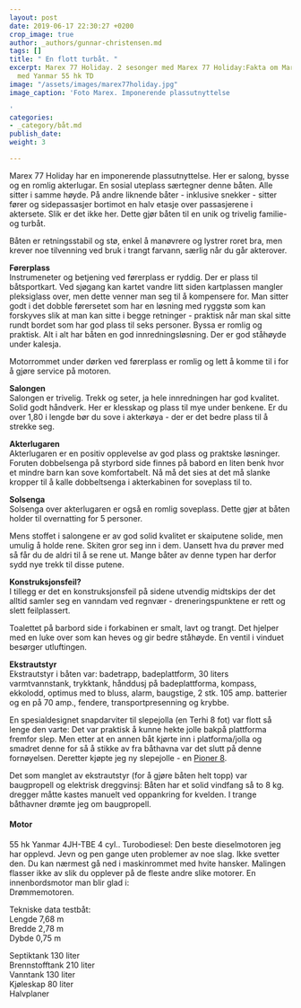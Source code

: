 ```yaml
---
layout: post
date: 2019-06-17 22:30:27 +0200
crop_image: true
author: _authors/gunnar-christensen.md
tags: []
title: " En flott turbåt. "
excerpt: Marex 77 Holiday. 2 sesonger med Marex 77 Holiday:Fakta om Marex 77 Holiday
  med Yanmar 55 hk TD
image: "/assets/images/marex77holiday.jpg"
image_caption: 'Foto Marex. Imponerende plassutnyttelse

'
categories:
- _category/båt.md
publish_date: 
weight: 3

---
```

Marex 77 Holiday har en imponerende plassutnyttelse. Her er salong, bysse og en romlig akterlugar. En sosial uteplass særtegner denne båten. Alle sitter i samme høyde. På andre liknende båter - inklusive snekker - sitter fører og sidepassasjer bortimot en halv etasje over passasjerene i aktersete. Slik er det ikke her. Dette gjør båten til en unik og trivelig familie- og turbåt.

Båten er retningsstabil og stø, enkel å manøvrere og lystrer roret bra, men krever noe tilvenning ved bruk i trangt farvann, særlig når du går akterover.

**Førerplass**  
Instrumeneter og betjening ved førerplass er ryddig. Der er plass til båtsportkart. Ved sjøgang kan kartet vandre litt siden kartplassen mangler pleksiglass over, men dette venner man seg til å kompensere for. Man sitter godt i det dobble førersetet som har en løsning med ryggstø som kan forskyves slik at man kan sitte i begge retninger - praktisk når man skal sitte rundt bordet som har god plass til seks personer. Byssa er romlig og praktisk. Alt i alt har båten en god innredningsløsning. Der er god ståhøyde under kalesja.

Motorrommet under dørken ved førerplass er romlig og lett å komme til i for å gjøre service på motoren.

**Salongen**  
Salongen er trivelig. Trekk og seter, ja hele innredningen har god kvalitet. Solid godt håndverk. Her er klesskap og plass til mye under benkene. Er du over 1,80 i lengde bør du sove i akterkøya - der er det bedre plass til å strekke seg.

**Akterlugaren**  
Akterlugaren er en positiv opplevelse av god plass og praktske løsninger. Foruten dobbelsenga på styrbord side finnes på babord en liten benk hvor et mindre barn kan sove komfortabelt. Nå må det sies at det må slanke kropper til å kalle dobbeltsenga i akterkabinen for soveplass til to.

**Solsenga**  
Solsenga over akterlugaren er også en romlig soveplass. Dette gjør at båten holder til overnatting for 5 personer.

Mens stoffet i salongene er av god solid kvalitet er skaiputene solide, men umulig å holde rene. Skiten gror seg inn i dem. Uansett hva du prøver med så får du de aldri til å se rene ut. Mange båter av denne typen har derfor sydd nye trekk til disse putene.

**Konstruksjonsfeil?**  
I tillegg er det en konstruksjonsfeil på sidene utvendig midtskips der det alltid samler seg en vanndam ved regnvær - dreneringspunktene er rett og slett feilplassert.

Toalettet på barbord side i forkabinen er smalt, lavt og trangt. Det hjelper med en luke over som kan heves og gir bedre ståhøyde. En ventil i vinduet besørger utluftingen.

**Ekstrautstyr**  
Ekstrautstyr i båten var: badetrapp, badeplattform, 30 liters varmtvannstank, trykktank, hånddusj på badeplattforma, kompass, ekkolodd, optimus med to bluss, alarm, baugstige, 2 stk. 105 amp. batterier og en på 70 amp., fendere, transportpresenning og krybbe.

En spesialdesignet snapdarviter til slepejolla (en Terhi 8 fot) var flott så lenge den varte: Det var praktisk å kunne hekte jolle bakpå plattforma fremfor slep. Men etter at en annen båt kjørte inn i platforma/jolla og smadret denne for så å stikke av fra båthavna var det slutt på denne fornøyelsen. Deretter kjøpte jeg ny slepejolle - en [Pioner 8](http://www.helping.no/bat.pi8.htm).

Det som manglet av ekstrautstyr (for å gjøre båten helt topp) var baugpropell og elektrisk dreggvinsj: Båten har et solid vindfang så to 8 kg. dregger måtte kastes manuelt ved oppankring for kvelden. I trange båthavner drømte jeg om baugpropell.

#### Motor

55 hk Yanmar 4JH-TBE 4 cyl.. Turobodiesel: Den beste dieselmotoren jeg har opplevd. Jevn og pen gange uten problemer av noe slag. Ikke svetter den. Du kan nærmest gå ned i maskinrommet med hvite hansker. Malingen flasser ikke av slik du opplever på de fleste andre slike motorer. En innenbordsmotor man blir glad i:  
Drømmemotoren.

Tekniske data testbåt:  
Lengde 7,68 m  
Bredde 2,78 m  
Dybde 0,75 m

Septiktank 130 liter  
Brennstofftank 210 liter  
Vanntank 130 liter  
Kjøleskap 80 liter  
Halvplaner